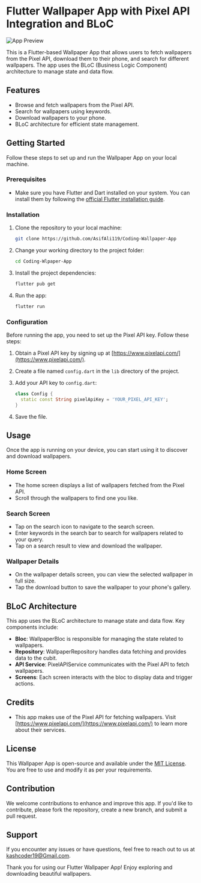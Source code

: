 # Flutter Wallpaper App with Pixel API Integration and BLoC

![App Preview](images_screen_shots)

This is a Flutter-based Wallpaper App that allows users to fetch wallpapers from the Pixel API, download them to their phone, and search for different wallpapers. The app uses the BLoC (Business Logic Component) architecture to manage state and data flow.

## Features

- Browse and fetch wallpapers from the Pixel API.
- Search for wallpapers using keywords.
- Download wallpapers to your phone.
- BLoC architecture for efficient state management.

## Getting Started

Follow these steps to set up and run the Wallpaper App on your local machine.

### Prerequisites

- Make sure you have Flutter and Dart installed on your system. You can install them by following the [official Flutter installation guide](https://flutter.dev/docs/get-started/install).

### Installation

1. Clone the repository to your local machine:

   ```bash
   git clone https://github.com/AsifAli119/Coding-Wallpaper-App
   ```

2. Change your working directory to the project folder:

   ```bash
   cd Coding-Wlpaper-App
   ```

3. Install the project dependencies:

   ```bash
   flutter pub get
   ```

4. Run the app:

   ```bash
   flutter run
   ```

### Configuration

Before running the app, you need to set up the Pixel API key. Follow these steps:

1. Obtain a Pixel API key by signing up at [https://www.pixelapi.com/](https://www.pixelapi.com/).

2. Create a file named `config.dart` in the `lib` directory of the project.

3. Add your API key to `config.dart`:

   ```dart
   class Config {
     static const String pixelApiKey = 'YOUR_PIXEL_API_KEY';
   }
   ```

4. Save the file.

## Usage

Once the app is running on your device, you can start using it to discover and download wallpapers.

### Home Screen

- The home screen displays a list of wallpapers fetched from the Pixel API.
- Scroll through the wallpapers to find one you like.

### Search Screen

- Tap on the search icon to navigate to the search screen.
- Enter keywords in the search bar to search for wallpapers related to your query.
- Tap on a search result to view and download the wallpaper.

### Wallpaper Details

- On the wallpaper details screen, you can view the selected wallpaper in full size.
- Tap the download button to save the wallpaper to your phone's gallery.

## BLoC Architecture

This app uses the BLoC architecture to manage state and data flow. Key components include:

- **Bloc**: WallpaperBloc is responsible for managing the state related to wallpapers.
- **Repository**: WallpaperRepository handles data fetching and provides data to the cubit.
- **API Service**: PixelAPIService communicates with the Pixel API to fetch wallpapers.
- **Screens**: Each screen interacts with the bloc to display data and trigger actions.

## Credits

- This app makes use of the Pixel API for fetching wallpapers. Visit [https://www.pixelapi.com/](https://www.pixelapi.com/) to learn more about their services.

## License

This Wallpaper App is open-source and available under the [MIT License](LICENSE.md). You are free to use and modify it as per your requirements.

## Contribution

We welcome contributions to enhance and improve this app. If you'd like to contribute, please fork the repository, create a new branch, and submit a pull request.

## Support

If you encounter any issues or have questions, feel free to reach out to us at [kashcoder19@Gmail.com](mailto:kashcoder19@gmail.com).

Thank you for using our Flutter Wallpaper App! Enjoy exploring and downloading beautiful wallpapers.